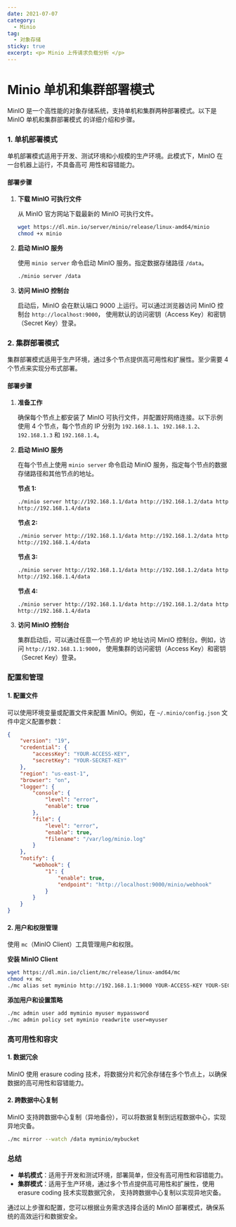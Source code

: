 ```yaml
---
date: 2021-07-07
category:
  - Minio 
tag:
  - 对象存储
sticky: true
excerpt: <p> Minio 上传请求负载分析 </p>
---
```

# Minio 单机和集群部署模式

MinIO 是一个高性能的对象存储系统，支持单机和集群两种部署模式。以下是 MinIO 单机和集群部署模式
的详细介绍和步骤。

### 1. 单机部署模式

单机部署模式适用于开发、测试环境和小规模的生产环境。此模式下，MinIO 在一台机器上运行，不具备高可
用性和容错能力。

#### 部署步骤

1. **下载 MinIO 可执行文件**

   从 MinIO 官方网站下载最新的 MinIO 可执行文件。

   ```bash
   wget https://dl.min.io/server/minio/release/linux-amd64/minio
   chmod +x minio
   ```

2. **启动 MinIO 服务**

   使用 `minio server` 命令启动 MinIO 服务。指定数据存储路径 `/data`。

   ```bash
   ./minio server /data
   ```

3. **访问 MinIO 控制台**

   启动后，MinIO 会在默认端口 9000 上运行。可以通过浏览器访问 MinIO 控制台 `http://localhost:9000`，
   使用默认的访问密钥（Access Key）和密钥（Secret Key）登录。

### 2. 集群部署模式

集群部署模式适用于生产环境，通过多个节点提供高可用性和扩展性。至少需要 4 个节点来实现分布式部署。

#### 部署步骤

1. **准备工作**

   确保每个节点上都安装了 MinIO 可执行文件，并配置好网络连接。以下示例使用 4 个节点，每个节点的 IP 分别为 
   `192.168.1.1`、`192.168.1.2`、`192.168.1.3` 和 `192.168.1.4`。

2. **启动 MinIO 服务**

   在每个节点上使用 `minio server` 命令启动 MinIO 服务，指定每个节点的数据存储路径和其他节点的地址。

   **节点 1:**

   ```bash
   ./minio server http://192.168.1.1/data http://192.168.1.2/data http://192.168.1.3/data 
   http://192.168.1.4/data
   ```

   **节点 2:**

   ```bash
   ./minio server http://192.168.1.1/data http://192.168.1.2/data http://192.168.1.3/data 
   http://192.168.1.4/data
   ```

   **节点 3:**

   ```bash
   ./minio server http://192.168.1.1/data http://192.168.1.2/data http://192.168.1.3/data 
   http://192.168.1.4/data
   ```

   **节点 4:**

   ```bash
   ./minio server http://192.168.1.1/data http://192.168.1.2/data http://192.168.1.3/data 
   http://192.168.1.4/data
   ```

3. **访问 MinIO 控制台**

   集群启动后，可以通过任意一个节点的 IP 地址访问 MinIO 控制台。例如，访问 `http://192.168.1.1:9000`，
   使用集群的访问密钥（Access Key）和密钥（Secret Key）登录。

### 配置和管理

#### 1. 配置文件

可以使用环境变量或配置文件来配置 MinIO。例如，在 `~/.minio/config.json` 文件中定义配置参数：

```json
{
    "version": "19",
    "credential": {
        "accessKey": "YOUR-ACCESS-KEY",
        "secretKey": "YOUR-SECRET-KEY"
    },
    "region": "us-east-1",
    "browser": "on",
    "logger": {
        "console": {
            "level": "error",
            "enable": true
        },
        "file": {
            "level": "error",
            "enable": true,
            "filename": "/var/log/minio.log"
        }
    },
    "notify": {
        "webhook": {
            "1": {
                "enable": true,
                "endpoint": "http://localhost:9000/minio/webhook"
            }
        }
    }
}
```

#### 2. 用户和权限管理

使用 `mc`（MinIO Client）工具管理用户和权限。

**安装 MinIO Client**

```bash
wget https://dl.min.io/client/mc/release/linux-amd64/mc
chmod +x mc
./mc alias set myminio http://192.168.1.1:9000 YOUR-ACCESS-KEY YOUR-SECRET-KEY
```

**添加用户和设置策略**

```bash
./mc admin user add myminio myuser mypassword
./mc admin policy set myminio readwrite user=myuser
```

### 高可用性和容灾

#### 1. 数据冗余

MinIO 使用 erasure coding 技术，将数据分片和冗余存储在多个节点上，以确保数据的高可用性和容错能力。

#### 2. 跨数据中心复制

MinIO 支持跨数据中心复制（异地备份），可以将数据复制到远程数据中心，实现异地灾备。

```bash
./mc mirror --watch /data myminio/mybucket
```

### 总结

- **单机模式**：适用于开发和测试环境，部署简单，但没有高可用性和容错能力。
- **集群模式**：适用于生产环境，通过多个节点提供高可用性和扩展性，使用 erasure coding 技术实现数据冗余，
支持跨数据中心复制以实现异地灾备。

通过以上步骤和配置，您可以根据业务需求选择合适的 MinIO 部署模式，确保系统的高效运行和数据安全。